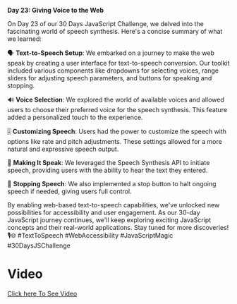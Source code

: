 **Day 23: Giving Voice to the Web**

On Day 23 of our 30 Days JavaScript Challenge, we delved into the fascinating world of speech synthesis. Here's a concise summary of what we learned:

🗣️ **Text-to-Speech Setup**: We embarked on a journey to make the web speak by creating a user interface for text-to-speech conversion. Our toolkit included various components like dropdowns for selecting voices, range sliders for adjusting speech parameters, and buttons for speaking and stopping.

🔊 **Voice Selection**: We explored the world of available voices and allowed users to choose their preferred voice for the speech synthesis. This feature added a personalized touch to the experience.

🎚️ **Customizing Speech**: Users had the power to customize the speech with options like rate and pitch adjustments. These settings allowed for a more natural and expressive speech output.

🚀 **Making It Speak**: We leveraged the Speech Synthesis API to initiate speech, providing users with the ability to hear the text they entered.

🛑 **Stopping Speech**: We also implemented a stop button to halt ongoing speech if needed, giving users full control.

By enabling web-based text-to-speech capabilities, we've unlocked new possibilities for accessibility and user engagement. As our 30-day JavaScript journey continues, we'll keep exploring exciting JavaScript concepts and their real-world applications. Stay tuned for more discoveries! 🎙️🌐 #TextToSpeech #WebAccessibility #JavaScriptMagic #30DaysJSChallenge


# Video
<a href="https://youtu.be/VlwhBvAtuPI">Click here To See Video</a>